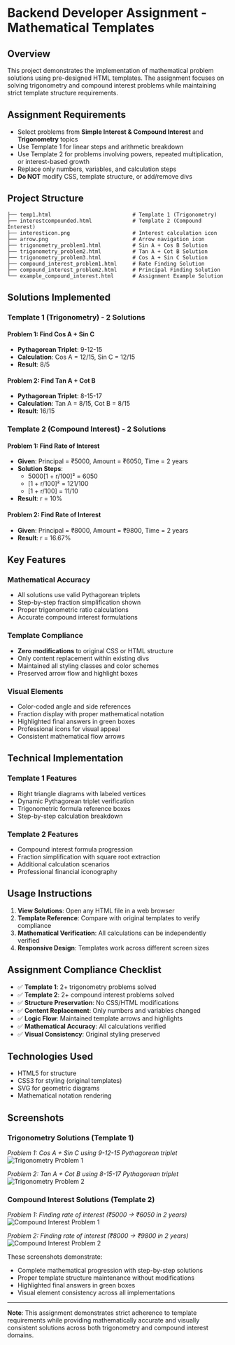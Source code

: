 # Backend Developer Assignment - Mathematical Templates

## Overview
This project demonstrates the implementation of mathematical problem solutions using pre-designed HTML templates. The assignment focuses on solving trigonometry and compound interest problems while maintaining strict template structure requirements.

## Assignment Requirements
- Select problems from **Simple Interest & Compound Interest** and **Trigonometry** topics
- Use Template 1 for linear steps and arithmetic breakdown
- Use Template 2 for problems involving powers, repeated multiplication, or interest-based growth
- Replace only numbers, variables, and calculation steps
- **Do NOT** modify CSS, template structure, or add/remove divs

## Project Structure
```
├── temp1.html                          # Template 1 (Trigonometry)
├── interestcompounded.html             # Template 2 (Compound Interest)
├── interesticon.png                    # Interest calculation icon
├── arrow.png                           # Arrow navigation icon
├── trigonometry_problem1.html          # Sin A + Cos B Solution
├── trigonometry_problem2.html          # Tan A + Cot B Solution
├── trigonometry_problem3.html          # Cos A + Sin C Solution
├── compound_interest_problem1.html     # Rate Finding Solution
├── compound_interest_problem2.html     # Principal Finding Solution
└── example_compound_interest.html      # Assignment Example Solution
```

## Solutions Implemented

### Template 1 (Trigonometry) - 2 Solutions

#### Problem 1: Find Cos A + Sin C
- **Pythagorean Triplet**: 9-12-15
- **Calculation**: Cos A = 12/15, Sin C = 12/15
- **Result**: 8/5

#### Problem 2: Find Tan A + Cot B
- **Pythagorean Triplet**: 8-15-17
- **Calculation**: Tan A = 8/15, Cot B = 8/15
- **Result**: 16/15

### Template 2 (Compound Interest) - 2 Solutions

#### Problem 1: Find Rate of Interest
- **Given**: Principal = ₹5000, Amount = ₹6050, Time = 2 years
- **Solution Steps**:
  - 5000[1 + r/100]² = 6050
  - [1 + r/100]² = 121/100
  - [1 + r/100] = 11/10
- **Result**: r = 10%

#### Problem 2: Find Rate of Interest
- **Given**: Principal = ₹8000, Amount = ₹9800, Time = 2 years
- **Result**: r = 16.67%

## Key Features

### Mathematical Accuracy
- All solutions use valid Pythagorean triplets
- Step-by-step fraction simplification shown
- Proper trigonometric ratio calculations
- Accurate compound interest formulations

### Template Compliance
- **Zero modifications** to original CSS or HTML structure
- Only content replacement within existing divs
- Maintained all styling classes and color schemes
- Preserved arrow flow and highlight boxes

### Visual Elements
- Color-coded angle and side references
- Fraction display with proper mathematical notation
- Highlighted final answers in green boxes
- Professional icons for visual appeal
- Consistent mathematical flow arrows

## Technical Implementation

### Template 1 Features
- Right triangle diagrams with labeled vertices
- Dynamic Pythagorean triplet verification
- Trigonometric formula reference boxes
- Step-by-step calculation breakdown

### Template 2 Features
- Compound interest formula progression
- Fraction simplification with square root extraction
- Additional calculation scenarios
- Professional financial iconography

## Usage Instructions

1. **View Solutions**: Open any HTML file in a web browser
2. **Template Reference**: Compare with original templates to verify compliance
3. **Mathematical Verification**: All calculations can be independently verified
4. **Responsive Design**: Templates work across different screen sizes

## Assignment Compliance Checklist

- ✅ **Template 1**: 2+ trigonometry problems solved
- ✅ **Template 2**: 2+ compound interest problems solved
- ✅ **Structure Preservation**: No CSS/HTML modifications
- ✅ **Content Replacement**: Only numbers and variables changed
- ✅ **Logic Flow**: Maintained template arrows and highlights
- ✅ **Mathematical Accuracy**: All calculations verified
- ✅ **Visual Consistency**: Original styling preserved

## Technologies Used
- HTML5 for structure
- CSS3 for styling (original templates)
- SVG for geometric diagrams
- Mathematical notation rendering

## Screenshots

### Trigonometry Solutions (Template 1)

*Problem 1: Cos A + Sin C using 9-12-15 Pythagorean triplet*
![Trigonometry Problem 1](https://github.com/Prince1587/Backend-Developer-Assignment/blob/main/Screenshots/Trignometry%20Pronlem%201.jpg)

*Problem 2: Tan A + Cot B using 8-15-17 Pythagorean triplet*
![Trigonometry Problem 2](https://github.com/Prince1587/Backend-Developer-Assignment/blob/main/Screenshots/Trignometry%20Pronlem%202.jpg)

### Compound Interest Solutions (Template 2)

*Problem 1: Finding rate of interest (₹5000 → ₹6050 in 2 years)*
![Compound Interest Problem 1](https://github.com/Prince1587/Backend-Developer-Assignment/blob/main/Screenshots/Compound%20Intrest%20Problem%201.jpg)

*Problem 2: Finding rate of interest (₹8000 → ₹9800 in 2 years)*
![Compound Interest Problem 2](https://github.com/Prince1587/Backend-Developer-Assignment/blob/main/Screenshots/Compound%20Intrest%20Problem%202.jpg)

These screenshots demonstrate:
- Complete mathematical progression with step-by-step solutions
- Proper template structure maintenance without modifications
- Highlighted final answers in green boxes
- Visual element consistency across all implementations

---

**Note**: This assignment demonstrates strict adherence to template requirements while providing mathematically accurate and visually consistent solutions across both trigonometry and compound interest domains.
